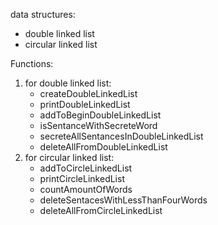 data structures:
 - double linked list
 - circular linked list

Functions:
1) for double linked list:
   - createDoubleLinkedList
   - printDoubleLinkedList
   - addToBeginDoubleLinkedList
   - isSentanceWithSecreteWord
   - secreteAllSentancesInDoubleLinkedList
   - deleteAllFromDoubleLinkedList
2) for circular linked list:
   - addToCircleLinkedList
   - printCircleLinkedList
   - countAmountOfWords
   - deleteSentacesWithLessThanFourWords
   - deleteAllFromCircleLinkedList
